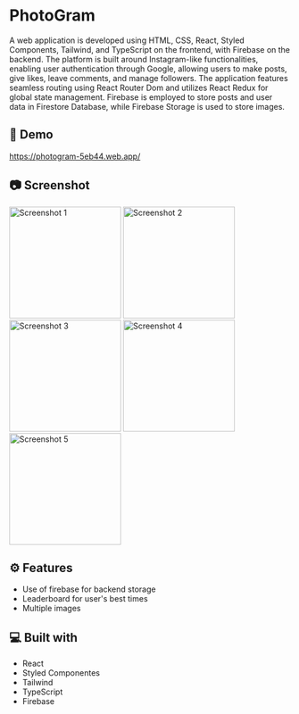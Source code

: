 # PhotoGram

A web application is developed using HTML, CSS, React, Styled Components, Tailwind, and TypeScript on the frontend, with Firebase on the backend. The platform is built around Instagram-like functionalities, enabling user authentication through Google, allowing users to make posts, give likes, leave comments, and manage followers. The application features seamless routing using React Router Dom and utilizes React Redux for global state management. Firebase is employed to store posts and user data in Firestore Database, while Firebase Storage is used to store images.

## 🚀 Demo
https://photogram-5eb44.web.app/
## 📷 Screenshot

<p>
  <img src="https://github.com/aalbino221/wheres-waldo/assets/93986213/eee89351-1899-4a66-8d55-b4ee01b6010e" alt="Screenshot 1" width="200">
  <img src="https://github.com/aalbino221/photogram/assets/93986213/b377251c-307d-407b-ba40-d90678cb97e4" alt="Screenshot 2" width="200">
  <img src="https://github.com/aalbino221/photogram/assets/93986213/8f4d1c64-89e2-4110-b3a6-658b5a35eb43" alt="Screenshot 3" width="200">
  <img src="https://github.com/aalbino221/photogram/assets/93986213/6ace4cc7-3fc6-4d13-885d-131875ca3d66" alt="Screenshot 4" width="200">
  <img src="https://github.com/aalbino221/photogram/assets/93986213/29182a89-4428-4f1f-9c30-1206a10470cc" alt="Screenshot 5" width="200">
</p>

## ⚙️ Features

- Use of firebase for backend storage
- Leaderboard for user's best times
- Multiple images
  
## 💻 Built with

- React
- Styled Componentes
- Tailwind
- TypeScript
- Firebase


